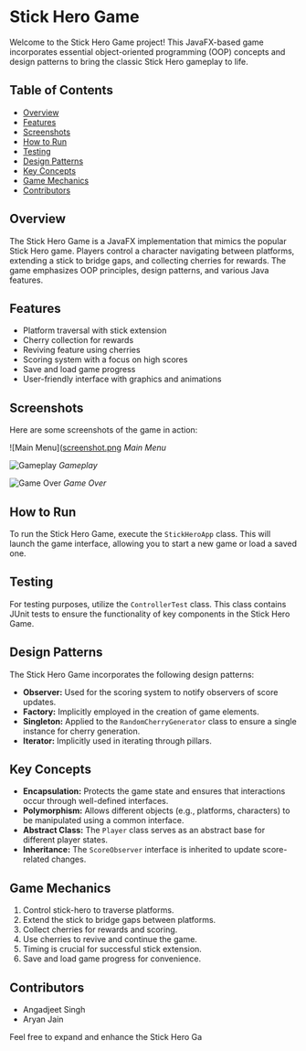 # Stick Hero Game

Welcome to the Stick Hero Game project! This JavaFX-based game incorporates essential object-oriented programming (OOP) concepts and design patterns to bring the classic Stick Hero gameplay to life.

## Table of Contents
- [Overview](#overview)
- [Features](#features)
- [Screenshots](#screenshots)
- [How to Run](#how-to-run)
- [Testing](#testing)
- [Design Patterns](#design-patterns)
- [Key Concepts](#key-concepts)
- [Game Mechanics](#game-mechanics)
- [Contributors](#contributors)

## Overview
The Stick Hero Game is a JavaFX implementation that mimics the popular Stick Hero game. Players control a character navigating between platforms, extending a stick to bridge gaps, and collecting cherries for rewards. The game emphasizes OOP principles, design patterns, and various Java features.

## Features
- Platform traversal with stick extension
- Cherry collection for rewards
- Reviving feature using cherries
- Scoring system with a focus on high scores
- Save and load game progress
- User-friendly interface with graphics and animations

## Screenshots
Here are some screenshots of the game in action:

![Main Menu]([screenshot.png](https://github.com/ANGADJEET/STICK_HERO/blob/master/Screenshot%202024-07-15%20022835.png)
*Main Menu*

![Gameplay](gameplay_screenshot.png)
*Gameplay*

![Game Over](game_over_screenshot.png)
*Game Over*

## How to Run
To run the Stick Hero Game, execute the `StickHeroApp` class. This will launch the game interface, allowing you to start a new game or load a saved one.

## Testing
For testing purposes, utilize the `ControllerTest` class. This class contains JUnit tests to ensure the functionality of key components in the Stick Hero Game.

## Design Patterns
The Stick Hero Game incorporates the following design patterns:
- **Observer:** Used for the scoring system to notify observers of score updates.
- **Factory:** Implicitly employed in the creation of game elements.
- **Singleton:** Applied to the `RandomCherryGenerator` class to ensure a single instance for cherry generation.
- **Iterator:** Implicitly used in iterating through pillars.

## Key Concepts
- **Encapsulation:** Protects the game state and ensures that interactions occur through well-defined interfaces.
- **Polymorphism:** Allows different objects (e.g., platforms, characters) to be manipulated using a common interface.
- **Abstract Class:** The `Player` class serves as an abstract base for different player states.
- **Inheritance:** The `ScoreObserver` interface is inherited to update score-related changes.

## Game Mechanics
1. Control stick-hero to traverse platforms.
2. Extend the stick to bridge gaps between platforms.
3. Collect cherries for rewards and scoring.
4. Use cherries to revive and continue the game.
5. Timing is crucial for successful stick extension.
6. Save and load game progress for convenience.

## Contributors
- Angadjeet Singh
- Aryan Jain

Feel free to expand and enhance the Stick Hero Ga
